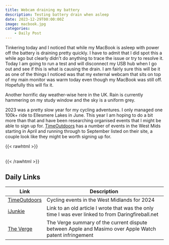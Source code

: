 ```yaml
---
title: Webcam draining my battery   
description: Testing battery drain when asleep
date: 2023-12-29T00:00:00Z
image: macbook.jpg
categories:
    - Daily Post
---
```

Tinkering today and I noticed that while my MacBook is asleep with power off the battery is draining pretty quickly. I have to admit that I did spot this a while ago but clearly didn't do anything to trace the issue or try to resolve it. Today I am going to run a test and will disconnect my USB hub when I go out and see if this is what is causing the drain. I am fairly sure this will be it as one of the things I noticed was that my external webcam that sits on top of my main monitor was warm today even though my MacBook was still off. Hopefully this will fix it.

Another horrific day weather-wise here in the UK. Rain is currently hammering on my study window and the sky is a uniform grey.

2023 was a pretty slow year for my cycling adventures. I only managed one 100k+ ride to Ellesmere Lakes in June. This year I am hoping to do a bit more than that and have been researching organised events that I might be able to sign up for. [TimeOutdoors](https://www.timeoutdoors.com/events/bike-rides/west-midlands) has a number of events in the West Mids starting in April and running through to September listed on their site, a couple look like they might be worth signing up for.

{{< rawhtml >}}    
    <!-- html codes here-->  
    <div class="strava-embed-placeholder" data-embed-type="activity" data-embed-id="9344134076"></div><script src="https://strava-embeds.com/embed.js"></script>
{{< /rawhtml >}}

## Daily Links

|Link|Description|
|--------|----|
|[TimeOutdoors](https://www.timeoutdoors.com/events/bike-rides/west-midlands)|Cycling events in the West Midlands for 2024|
|[iJunkie](https://ijunkie.com/slowiphonesyncs/)|Link to an old article I wrote that was the only time I was ever linked to from Daringfireball.net|
|[The Verge](https://www.theverge.com/2023/12/28/24016913/apple-patent-dispute-masimo-lagemo-true-wearables)|The Verge summary of the current dispute between Apple and Masimo over Apple Watch patent infringement |
